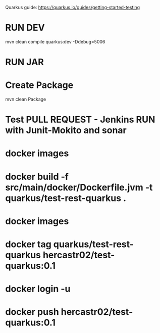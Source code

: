 Quarkus guide: https://quarkus.io/guides/getting-started-testing

# RUN DEV
mvn clean compile quarkus:dev -Ddebug=5006

# RUN JAR


# Create Package
mvn clean Package

# Test PULL REQUEST - Jenkins RUN with Junit-Mokito and sonar

# docker images
# docker build -f src/main/docker/Dockerfile.jvm -t quarkus/test-rest-quarkus .
# docker images
# docker tag quarkus/test-rest-quarkus hercastr02/test-quarkus:0.1
# docker login -u 
# docker push hercastr02/test-quarkus:0.1